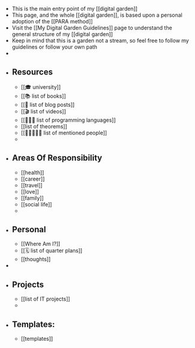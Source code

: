 - This is the main entry point of my [[digital garden]]
- This page, and the whole [[digital garden]], is based upon a personal adoption of the [[PARA method]]
- Visit the [[My Digital Garden Guidelines]] page to understand the general structure of my [[digital garden]]
- Keep in mind that this is a garden not a stream, so feel free to follow my guidelines or follow your own path
-
- ## Resources
	- [[🎓 university]]
	- [[📚 list of books]]
	- [[📑 list of blog posts]]
	- [[🎬 list of videos]]
	- [[🧑🏻‍💻 list of programming languages]]
	- [[list of theorems]]
	- [[🧑🏻‍🤝‍🧑🏻 list of mentioned people]]
	-
- ## Areas Of Responsibility
	- [[health]]
	- [[career]]
	- [[travel]]
	- [[love]]
	- [[family]]
	- [[social life]]
	-
- ## Personal
	- [[Where Am I?]]
	- [[🗓️ list of quarter plans]]
	- [[thoughts]]
-
- ## Projects
	- [[list of IT projects]]
	-
- ## Templates:
	- [[templates]]